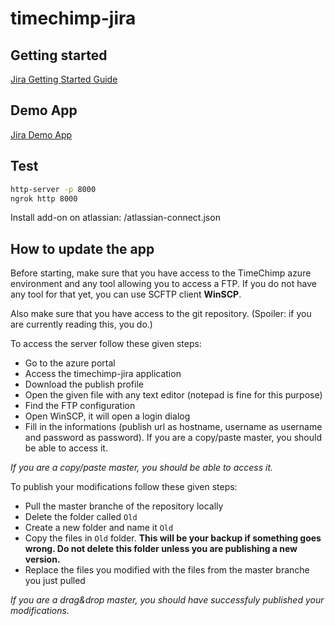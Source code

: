# timechimp-jira

## Getting started

[Jira Getting Started Guide](https://developer.atlassian.com/cloud/jira/platform/getting-started)

## Demo App

[Jira Demo App](https://bitbucket.org/atlassianlabs/atlassian-connect-whoslooking-connect-v2/src/0019f3786267?at=master)

## Test

```sh
http-server -p 8000
ngrok http 8000
```

Install add-on on atlassian: /atlassian-connect.json

## How to update the app

Before starting, make sure that you have access to the TimeChimp azure environment and any tool allowing you to access a FTP.
If you do not have any tool for that yet, you can use SCFTP client **WinSCP**.

Also make sure that you have access to the git repository. (Spoiler: if you are currently reading this, you do.)

To access the server follow these given steps:
- Go to the azure portal
- Access the timechimp-jira application
- Download the publish profile
- Open the given file with any text editor (notepad is fine for this purpose)
- Find the FTP configuration
- Open WinSCP, it will open a login dialog
- Fill in the informations (publish url as hostname, username as username and password as password). If you are a copy/paste master, you should be able to access it.

*If you are a copy/paste master, you should be able to access it.*

To publish your modifications follow these given steps:
- Pull the master branche of the repository locally
- Delete the folder called `Old`
- Create a new folder and name it `Old`
- Copy the files in `Old` folder. **This will be your backup if something goes wrong. Do not delete this folder unless you are publishing a new version.**
- Replace the files you modified with the files from the master branche you just pulled

*If you are a drag&drop master, you should have successfuly published your modifications.*